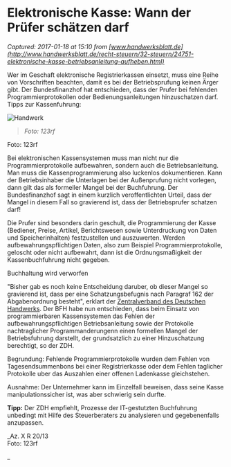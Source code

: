 # Elektronische Kasse: Wann der Prüfer schätzen darf

_Captured: 2017-01-18 at 15:10 from [www.handwerksblatt.de](http://www.handwerksblatt.de/recht-steuern/32-steuern/24751-elektronische-kasse-betriebsanleitung-aufheben.html)_

Wer im Geschaft elektronische Registrierkassen einsetzt, muss eine Reihe von Vorschriften beachten, damit es bei der Betriebsprufung keinen Ärger gibt. Der Bundesfinanzhof hat entschieden, dass der Prufer bei fehlenden Programmierprotokollen oder Bedienungsanleitungen hinzuschatzen darf. Tipps zur Kassenfuhrung:

![Handwerk](http://www.handwerksblatt.de/images/Registrierkasse_123rf.jpg)

> _Foto: 123rf_

Foto: 123rf

Bei elektronischen Kassensystemen muss man nicht nur die Programmierprotokolle aufbewahren, sondern auch die Betriebsanleitung. Man muss die Kassenprogrammierung also luckenlos dokumentieren. Kann der Betriebsinhaber die Unterlagen bei der Außenprufung nicht vorlegen, dann gilt das als formeller Mangel bei der Buchfuhrung. Der Bundesfinanzhof sagt in einem kurzlich veroffentlichten Urteil, dass der Mangel in diesem Fall so gravierend ist, dass der Betriebsprufer schatzen darf!

Die Prufer sind besonders darin geschult, die Programmierung der Kasse (Bediener, Preise, Artikel, Berichtswesen sowie Unterdruckung von Daten und Speicherinhalten) festzustellen und auszuwerten. Werden aufbewahrungspflichtigen Daten, also zum Beispiel Programmierprotokolle, geloscht oder nicht aufbewahrt, dann ist die Ordnungsmaßigkeit der Kassenbuchfuhrung nicht gegeben.

Buchhaltung wird verworfen

"Bisher gab es noch keine Entscheidung daruber, ob dieser Mangel so gravierend ist, dass per eine Schatzungsbefugnis nach Paragraf 162 der Abgabenordnung besteht", erklart der [Zentralverband des Deutschen Handwerks](http://www.zdh.de). Der BFH habe nun entschieden, dass beim Einsatz von programmierbaren Kassensystemen das Fehlen der aufbewahrungspflichtigen Betriebsanleitung sowie der Protokolle nachtraglicher Programmanderungenn einen formellen Mangel der Betriebsfuhrung darstellt, der grundsatzlich zu einer Hinzuschatzung berechtigt, so der ZDH.

Begrundung: Fehlende Programmierprotokolle wurden dem Fehlen von Tagesendsummenbons bei einer Registrierkasse oder dem Fehlen taglicher Protokolle uber das Auszahlen einer offenen Ladenkasse gleichstehen.

Ausnahme: Der Unternehmer kann im Einzelfall beweisen, dass seine Kasse manipulationssicher ist, was aber schwierig sein durfte.

**Tipp:** Der ZDH empfiehlt, Prozesse der IT-gestutzten Buchfuhrung unbedingt mit Hilfe des Steuerberaters zu analysieren und gegebenenfalls anzupassen.

_Az. X R 20/13  
Foto: 123rf  
  
_
